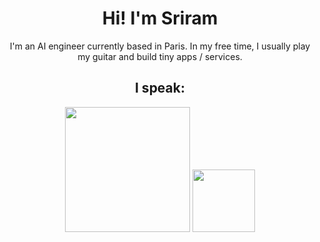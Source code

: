 <h1 align="center">Hi! I'm Sriram</h1>
<p align="center">I'm an AI engineer currently based in Paris. In my free time, I usually play my guitar and build tiny apps / services.</p>

<h2 align="center">I speak:</h2>
<p align="center">
  <img src="https://go.dev/blog/go-brand/Go-Logo/PNG/Go-Logo_Blue.png" height=200 width=200/>
  
  <img src="https://cdn.freebiesupply.com/logos/large/2x/python-5-logo-png-transparent.png" height=100 width=100 />
</p>
